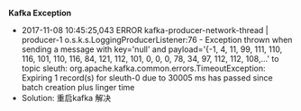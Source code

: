 **Kafka Exception**   
* 2017-11-08 10:45:25,043 ERROR kafka-producer-network-thread | producer-1 o.s.k.s.LoggingProducerListener:76 - Exception thrown when sending a message with key='null' and payload='{-1, 4, 11, 99, 111, 110, 116, 101, 110, 116, 84, 121, 112, 101, 0, 0, 0, 78, 34, 97, 112, 112, 108,...' to topic sleuth:
org.apache.kafka.common.errors.TimeoutException: Expiring 1 record(s) for sleuth-0 due to 30005 ms has passed since batch creation plus linger time
* Solution: 重启kafka 解决
